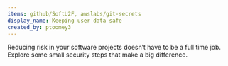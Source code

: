 ```yaml
---
items: github/SoftU2F, awslabs/git-secrets
display_name: Keeping user data safe
created_by: ptoomey3
---
```

Reducing risk in your software projects doesn’t have to be a full time job. Explore some small security steps that make a big difference.
